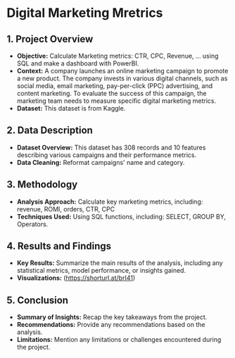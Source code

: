 # Digital Marketing Mretrics

## 1. Project Overview
- **Objective:** Calculate Marketing metrics: CTR, CPC, Revenue, … using SQL and make a dashboard with PowerBI. 
- **Context:** A company launches an online marketing campaign to promote a new product. The company invests in various digital channels, such as social media, email marketing, pay-per-click (PPC) advertising, and content marketing. To evaluate the success of this campaign, the marketing team needs to measure specific digital marketing metrics.
- **Dataset:** This dataset is from Kaggle.

## 2. Data Description
- **Dataset Overview:** This dataset has 308 records and 10 features describing various campaigns and their performance metrics.
- **Data Cleaning:** Reformat campaigns' name and category.

## 3. Methodology
- **Analysis Approach:** Calculate key marketing metrics, including: revenue, ROMI, orders, CTR, CPC 
- **Techniques Used:** Using SQL functions, including: SELECT, GROUP BY, Operators.

## 4. Results and Findings
- **Key Results:** Summarize the main results of the analysis, including any statistical metrics, model performance, or insights gained.
- **Visualizations:** (https://shorturl.at/brI41)

## 5. Conclusion
- **Summary of Insights:** Recap the key takeaways from the project.
- **Recommendations:** Provide any recommendations based on the analysis.
- **Limitations:** Mention any limitations or challenges encountered during the project.



